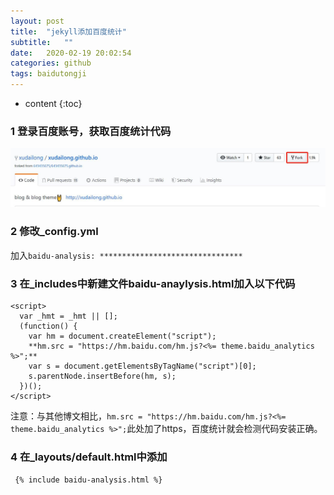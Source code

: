 ```yaml
---
layout: post
title:  "jekyll添加百度统计"
subtitle:   ""
date:   2020-02-19 20:02:54
categories: github 
tags: baidutongji
---
```


* content
{:toc}


### 1 登录百度账号，获取百度统计代码

![](https://raw.githubusercontent.com/tingting-huang/PicGo/master/blog_files/img/PicGo-GitHub-PicBed/fork.jpg)


### 2 修改_config.yml

加入```baidu-analysis: ********************************```

### 3 在_includes中新建文件baidu-anaylysis.html加入以下代码
```
<script>
  var _hmt = _hmt || [];
  (function() {
    var hm = document.createElement("script");
	**hm.src = "https://hm.baidu.com/hm.js?<%= theme.baidu_analytics %>";**
    var s = document.getElementsByTagName("script")[0];
    s.parentNode.insertBefore(hm, s);
  })();
</script>
```
注意：与其他博文相比，```hm.src = "https://hm.baidu.com/hm.js?<%= theme.baidu_analytics %>";```此处加了https，百度统计就会检测代码安装正确。

### 4 在_layouts/default.html中添加

``` {% include baidu-analysis.html %}```